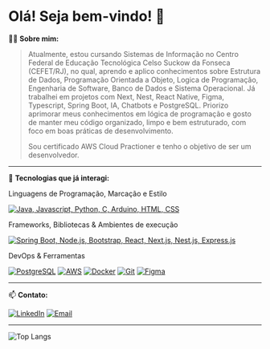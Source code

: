 # Olá! Seja bem-vindo! 👋

🙋‍♂️ **Sobre mim:**  
> Atualmente, estou cursando Sistemas de Informação no Centro Federal de Educação Tecnológica Celso Suckow da Fonseca (CEFET/RJ), no qual, aprendo e aplico conhecimentos sobre Estrutura de Dados, Programação Orientada a Objeto, Logica de Programação, Engenharia de Software, Banco de Dados e Sistema Operacional. Já trabalhei em projetos com Next, Nest, React Native, Figma, Typescript, Spring Boot, IA, Chatbots e PostgreSQL. Priorizo aprimorar meus conhecimentos em lógica de programação e gosto de manter meu código organizado, limpo e bem estruturado, com foco em boas práticas de desenvolvimento.
>
> Sou certificado AWS Cloud Practioner e tenho o objetivo de ser um desenvolvedor.

---
🚀 **Tecnologias que já interagi:**  

Linguagens de Programação, Marcação e Estilo

[![Java, Javascript, Python, C, Arduino, HTML, CSS](https://skillicons.dev/icons?i=java,js,python,c,arduino,html,css)](https://skillicons.dev)

Frameworks, Bibliotecas & Ambientes de execução

[![Spring Boot, Node.js, Bootstrap, React, Next.js, Nest.js, Express.js](https://skillicons.dev/icons?i=spring,nodejs,bootstrap,react,nextjs,nestjs,express)](https://skillicons.dev)

<!-- ![Spring Boot](https://img.shields.io/badge/Spring_Boot-6DB33F?style=for-the-badge&logo=spring-boot&logoColor=white)
![Bootstrap](https://img.shields.io/badge/Bootstrap-7952B3?style=for-the-badge&logo=bootstrap&logoColor=fff)
![Thymeleaf](https://img.shields.io/badge/Thymeleaf-005F0F?style=for-the-badge&logo=thymeleaf&logoColor=white) -->


DevOps & Ferramentas

[![PostgreSQL](https://skillicons.dev/icons?i=postgresql)](https://skillicons.dev)
[![AWS](https://skillicons.dev/icons?i=aws)](https://skillicons.dev)
[![Docker](https://skillicons.dev/icons?i=docker)](https://skillicons.dev)
[![Git](https://skillicons.dev/icons?i=git)](https://skillicons.dev)
[![Figma](https://skillicons.dev/icons?i=figma)](https://skillicons.dev)

<!-- ![PostgreSQL](https://img.shields.io/badge/PostgreSQL-336791?style=for-the-badge&logo=postgresql&logoColor=white)
![Amazon Web Services](https://img.shields.io/badge/AWS-232F3E?style=for-the-badge&logo=amazonwebservices&logoColor=white)
![Docker](https://img.shields.io/badge/Docker-2496ED?style=for-the-badge&logo=docker&logoColor=white)
![Git](https://img.shields.io/badge/Git-F05032?style=for-the-badge&logo=git&logoColor=white) -->



---
📫 **Contato:**

[![LinkedIn](https://img.shields.io/badge/LinkedIn-0077B5?style=for-the-badge&logo=linkedin&logoColor=white)](https://www.linkedin.com/in/israelcunha/)
[![Email](https://img.shields.io/badge/Email-D14836?style=for-the-badge&logo=gmail&logoColor=white)](mailto:israelcunhaolive@gmail.com)

---
![Top Langs](https://github-readme-stats.vercel.app/api/top-langs/?username=israelhub&layout=compact&theme=transparent&text_color=FFFFFF&title_color=FFFFFF)
<!--
**israelhub/israelhub** is a ✨ _special_ ✨ repository because its `README.md` (this file) appears on your GitHub profile.

Here are some ideas to get you started:

- 🔭 I’m currently working on ...
- 🌱 I’m currently learning ...
- 👯 I’m looking to collaborate on ...
- 🤔 I’m looking for help with ...
- 💬 Ask me about ...
- 📫 How to reach me: ...
- 😄 Pronouns: ...
- ⚡ Fun fact: ...
-->
